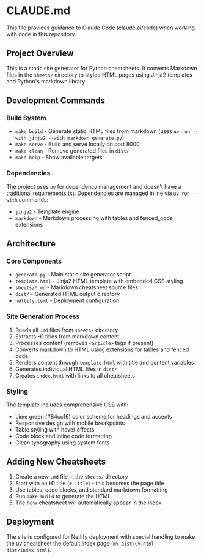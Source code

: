 # CLAUDE.md

This file provides guidance to Claude Code (claude.ai/code) when working with code in this repository.

## Project Overview

This is a static site generator for Python cheatsheets. It converts Markdown files in the `sheets/` directory to styled HTML pages using Jinja2 templates and Python's markdown library.

## Development Commands

### Build System
- `make build` - Generate static HTML files from markdown (uses `uv run --with jinja2 --with markdown generate.py`)
- `make serve` - Build and serve locally on port 8000
- `make clean` - Remove generated files in `dist/`
- `make help` - Show available targets

### Dependencies
The project uses `uv` for dependency management and doesn't have a traditional requirements.txt. Dependencies are managed inline via `uv run --with` commands:
- `jinja2` - Template engine
- `markdown` - Markdown processing with tables and fenced_code extensions

## Architecture

### Core Components
- `generate.py` - Main static site generator script
- `template.html` - Jinja2 HTML template with embedded CSS styling
- `sheets/*.md` - Markdown cheatsheet source files
- `dist/` - Generated HTML output directory
- `netlify.toml` - Deployment configuration

### Site Generation Process
1. Reads all `.md` files from `sheets/` directory
2. Extracts H1 titles from markdown content
3. Processes content (removes `<article>` tags if present)
4. Converts markdown to HTML using extensions for tables and fenced code
5. Renders content through `template.html` with title and content variables
6. Generates individual HTML files in `dist/`
7. Creates `index.html` with links to all cheatsheets

### Styling
The template includes comprehensive CSS with:
- Lime green (#84cc16) color scheme for headings and accents
- Responsive design with mobile breakpoints
- Table styling with hover effects
- Code block and inline code formatting
- Clean typography using system fonts

## Adding New Cheatsheets

1. Create a new `.md` file in the `sheets/` directory
2. Start with an H1 title (`# Title`) - this becomes the page title
3. Use tables, code blocks, and standard markdown formatting
4. Run `make build` to generate the HTML
5. The new cheatsheet will automatically appear in the index

## Deployment

The site is configured for Netlify deployment with special handling to make the uv cheatsheet the default index page (`mv dist/uv.html dist/index.html`).